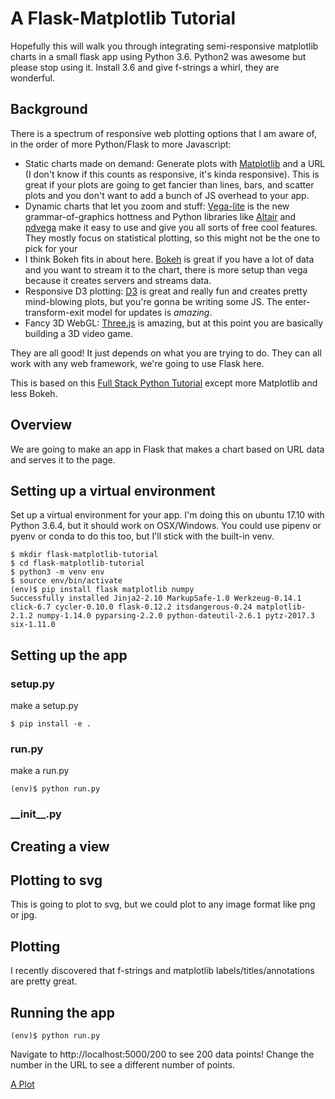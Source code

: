 # A Flask-Matplotlib Tutorial

Hopefully this will walk you through integrating semi-responsive matplotlib charts in a small flask app using Python 3.6. Python2 was awesome but please stop using it. Install 3.6 and give f-strings a whirl, they are wonderful. 

## Background
There is a spectrum of responsive web plotting options that I am aware of, in the order of more Python/Flask to more Javascript:
 * Static charts made on demand: Generate plots with [Matplotlib](https://matplotlib.org/) and a URL (I don't know if this counts as responsive, it's kinda responsive). This is great if your plots are going to get fancier than lines, bars, and scatter plots and you don't want to add a bunch of JS overhead to your app.
 * Dynamic charts that let you zoom and stuff: [Vega-lite](https://vega.github.io/vega-lite/) is the new grammar-of-graphics hottness and Python libraries like [Altair](https://altair-viz.github.io/) and [pdvega](https://jakevdp.github.io/pdvega/) make it easy to use and give you all sorts of free cool features. They mostly focus on statistical plotting, so this might not be the one to pick for your 
 * I think Bokeh fits in about here. [Bokeh](https://bokeh.pydata.org) is great if you have a lot of data and you want to stream it to the chart, there is more setup than vega because it creates servers and streams data. 
 * Responsive D3 plotting: [D3](https://d3js.org/) is great and really fun and creates pretty mind-blowing plots, but you're gonna be writing some JS. The enter-transform-exit model for updates is *amazing*.
 * Fancy 3D WebGL: [Three.js](https://threejs.org/) is amazing, but at this point you are basically building a 3D video game. 
 
 They are all good! It just depends on what you are trying to do. They can all work with any web framework, we're going to use Flask here.

 This is based on this [Full Stack Python Tutorial](https://www.fullstackpython.com/blog/responsive-bar-charts-bokeh-flask-python-3.html) except more Matplotlib and less Bokeh.

## Overview
We are going to make an app in Flask that makes a chart based on URL data and serves it to the page.

## Setting up a virtual environment
Set up a virtual environment for your app. I'm doing this on ubuntu 17.10 with Python 3.6.4, but it should work on OSX/Windows. You could use pipenv or pyenv or conda to do this too, but I'll stick with the built-in venv. 
```
$ mkdir flask-matplotlib-tutorial
$ cd flask-matplotlib-tutorial
$ python3 -m venv env
$ source env/bin/activate
(env)$ pip install flask matplotlib numpy
Successfully installed Jinja2-2.10 MarkupSafe-1.0 Werkzeug-0.14.1 click-6.7 cycler-0.10.0 flask-0.12.2 itsdangerous-0.24 matplotlib-2.1.2 numpy-1.14.0 pyparsing-2.2.0 python-dateutil-2.6.1 pytz-2017.3 six-1.11.0
```

## Setting up the app

### setup.py
make a setup.py
```
$ pip install -e .
```
### run.py
make a run.py
```
(env)$ python run.py
```

### \_\_init\_\_.py


## Creating a view
## Plotting to svg
This is going to plot to svg, but we could plot to any image format like png or jpg.
## Plotting
I recently discovered that f-strings and matplotlib labels/titles/annotations are pretty great.

## Running the app
```
(env)$ python run.py 
```
Navigate to http://localhost:5000/200 to see 200 data points! Change the number in the URL to see a different number of points.

[A Plot](images/a_good_plot.png)
